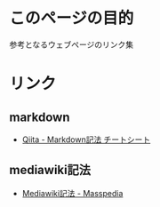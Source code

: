 # このページの目的
参考となるウェブページのリンク集

# リンク
## markdown
- [Qiita - Markdown記法 チートシート](http://qiita.com/Qiita/items/c686397e4a0f4f11683d)

## mediawiki記法
- [Mediawiki記法 - Masspedia](http://axnsword.sakura.ne.jp/mp/index.php?title=Mediawiki%E8%A8%98%E6%B3%95#.E6.AE.B5.E8.90.BD.E3.83.BB.E7.AE.87.E6.9D.A1.E6.9B.B8.E3.81.8D)

